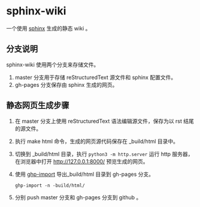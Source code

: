 # sphinx-wiki

一个使用 [sphinx](http://www.shinx-doc.org/) 生成的静态 wiki 。

## 分支说明

sphinx-wiki 使用两个分支来存储文件。

1. master 分支用于存储 reStructuredText 源文件和 sphinx 配置文件。
2. gh-pages 分支保存由 sphinx 生成的网页。

## 静态网页生成步骤

1. 在 master 分支上使用 reStructuredText 语法编辑源文件，保存为以 rst 结尾的源文件。

2. 执行 make html 命令，生成的网页源代码保存在 \_build/html 目录中。

3. 切换到 \_build/html 目录，执行 `python3 -m http.server` 运行 http 服务器，在浏览器中打开 http://127.0.0.1:8000/ 预览生成的网页。

4. 使用 [ghp-import](https://github.com/davisp/ghp-import) 导出\_build/html 目录到 gh-pages 分支。

   `ghp-import -n -build/html/`

5. 分别 push master 分支和 gh-pages 分支到 github 。
